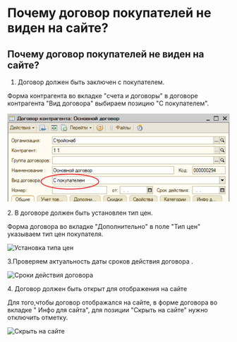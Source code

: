 # Почему договор покупателей не виден на сайте?

## Почему договор покупателей не виден на сайте?

1. Договор должен быть заключен с покупателем.

Форма контрагента во вкладке "счета и договоры" в договоре контрагента "Вид договора" выбираем позицию "С покупателем".

![С покупателем](<../.gitbook/assets/image (2) (1).png>)

&#x20;      2\.  В договоре должен быть установлен тип цен.&#x20;

Форма договора во вкладке "Дополнительно" в поле   "Тип цен" указываем тип цен покупателя.

![Установка типа цен](<../.gitbook/assets/image (309).png>)

&#x20;      3.Проверяем актуальность даты сроков действия договора .

![Сроки действия договора](<../.gitbook/assets/image (352).png>)

&#x20;        4\. Договор должен быть открыт для отображения на сайте

&#x20; Для того,чтобы договор отображался на сайте, в форме договора во вкладке " Инфо для сайта",   для позиции "Скрыть на сайте" нужно  отключить  отметку.&#x20;

![Скрыть на сайте](<../.gitbook/assets/image (566).png>)
